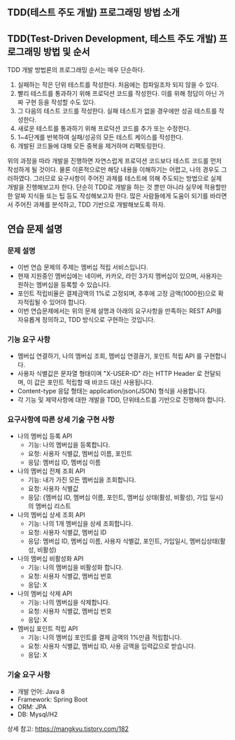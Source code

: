 ## TDD(테스트 주도 개발) 프로그래밍 방법 소개

## TDD(Test-Driven Development, 테스트 주도 개발) 프로그래밍 방법 및 순서
TDD 개발 방법론의 프로그래밍 순서는 매우 단순하다.

1. 실패하는 작은 단위 테스트를 작성한다. 처음에는 컴파일조차 되지 않을 수 있다.
2. 빨리 테스트를 통과하기 위해 프로덕션 코드를 작성한다. 이를 위해 정답이 아닌 가짜 구현 등을 작성할 수도 있다.
3. 그 다음의 테스트 코드를 작성한다. 실패 테스트가 없을 경우에만 성공 테스트를 작성한다.
4. 새로운 테스트를 통과하기 위해 프로덕션 코드를 추가 또는 수정한다.
5. 1~4단계를 반복하여 실패/성공의 모든 테스트 케이스를 작성한다.
6. 개발된 코드들에 대해 모든 중복을 제거하며 리팩토링한다.


위의 과정을 따라 개발을 진행하면 자연스럽게 프로덕션 코드보다 테스트 코드를 먼저 작성하게 될 것이다. 물론 이론적으로만 해당 내용을 이해하기는 어렵고, 나의 경우도 그러하였다.
그러므로 요구사항이 주어진 과제를 테스트에 의해 주도되는 방법으로 실제 개발을 진행해보고자 한다. 단순히 TDD로 개발을 하는 것 뿐만 아니라 실무에 적용할만한 알짜 지식들 또는 팁 등도 작성해보고자 한다.
많은 사람들에게 도움이 되기를 바라면서 주어진 과제를 분석하고, TDD 기반으로 개발해보도록 하자.



## 연습 문제 설명

### 문제 설명
- 이번 연습 문제의 주제는 멤버십 적립 서비스입니다.
- 현재 지원중인 멤버십에는 네이버, 카카오, 라인 3가지 멤버십이 있으며, 사용자는 원하는 멤버십을 등록할 수 있습니다.
- 포인트 적립비율은 결제금액의 1%로 고정되며, 추후에 고정 금액(1000원)으로 확자적립될 수 있어야 합니다.
- 이번 연습문제에서는 위의 문제 설명과 아래의 요구사항을 만족하는 REST API를 자유롭게 정의하고, TDD 방식으로 구현하는 것입니다.

### 기능 요구 사항
- 멤버십 연결하기, 나의 멤버십 조회, 멤버십 연결끊기, 포인트 적립 API 를 구현합니다.
- 사용자 식별값은 문자열 형태이며 "X-USER-ID" 라는 HTTP Header 로 전달되며, 이 값은 포인트 적립할 때 바코드 대신 사용됩니다.
- Content-type 응답 형태는 application/json(JSON) 형식을 사용합니다.
- 각 기능 및 제약사항에 대한 개발을 TDD, 단위테스트를 기반으로 진행해야 합니다.

### 요구사항에 따른 상세 기술 구현 사항
- 나의 멤버십 등록 API
    - 기능: 나의 멤버십을 등록합니다.
    - 요청: 사용자 식별값, 멤버십 이름, 포인트
    - 응답: 멤버십 ID, 멤버십 이름
- 나의 멤버십 전체 조회 API
    - 기능: 내가 가진 모든 멤버십을 조회합니다.
    - 요청: 사용자 식별값
    - 응답: {멤버십 ID, 멤버십 이름, 포인트, 멤버십 상태(활성, 비활성), 가입 일시}의 멤버십 리스트
- 나의 멤버십 상세 조회 API
    - 기능: 나의 1개 멤버십을 상세 조회합니다.
    - 요청: 사용자 식별값, 멤버십 ID
    - 응답: 멤버십 ID, 멤버십 이름, 사용자 식별값, 포인트, 가입일시, 멤버십상태(활성, 비활성)
- 나의 멤버십 비활성화 API
    - 기능: 나의 멤버십을 비활성화 합니다.
    - 요청: 사용자 식별값, 멤버십 번호
    - 응답: X
- 나의 멤버십 삭제 API
    - 기능: 나의 멤버십을 삭제합니다.
    - 요청: 사용자 식별값, 멤버십 번호
    - 응답: X
- 멤버십 포인트 적립 API
    - 기능: 나의 멤버십 포인트를 결제 금액의 1%만큼 적립합니다.
    - 요청: 사용자 식별값, 멤버십 ID, 사용 금액을 입력값으로 받습니다.
    - 응답: X

### 기술 요구 사항
- 개발 언어: Java 8
- Framework: Spring Boot
- ORM: JPA
- DB: Mysql/H2


상세 참고: https://mangkyu.tistory.com/182